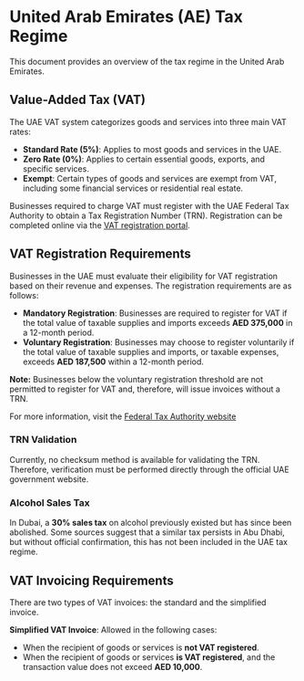 # United Arab Emirates (AE) Tax Regime

This document provides an overview of the tax regime in the United Arab Emirates.

## Value-Added Tax (VAT)

The UAE VAT system categorizes goods and services into three main VAT rates:

- **Standard Rate (5%)**: Applies to most goods and services in the UAE.
- **Zero Rate (0%)**: Applies to certain essential goods, exports, and specific services.
- **Exempt**: Certain types of goods and services are exempt from VAT, including some financial services or residential real estate.

Businesses required to charge VAT must register with the UAE Federal Tax Authority to obtain a Tax Registration Number (TRN). Registration can be completed online via the [VAT registration portal](https://tax.gov.ae/en/services/vat.registration.aspx).

## VAT Registration Requirements

Businesses in the UAE must evaluate their eligibility for VAT registration based on their revenue and expenses. The registration requirements are as follows:

- **Mandatory Registration**: Businesses are required to register for VAT if the total value of taxable supplies and imports exceeds **AED 375,000** in a 12-month period.
- **Voluntary Registration**: Businesses may choose to register voluntarily if the total value of taxable supplies and imports, or taxable expenses, exceeds **AED 187,500** within a 12-month period.

**Note:** Businesses below the voluntary registration threshold are not permitted to register for VAT and, therefore, will issue invoices without a TRN.

For more information, visit the [Federal Tax Authority website](https://tax.gov.ae/en/taxes/Vat/vat.topics/registration.for.vat.aspx)

### TRN Validation

Currently, no checksum method is available for validating the TRN. Therefore, verification must be performed directly through the official UAE government website.

### Alcohol Sales Tax

In Dubai, a **30% sales tax** on alcohol previously existed but has since been abolished. Some sources suggest that a similar tax persists in Abu Dhabi, but without official confirmation, this has not been included in the UAE tax regime.

## VAT Invoicing Requirements

There are two types of VAT invoices: the standard and the simplified invoice.

**Simplified VAT Invoice**: Allowed in the following cases:

- When the recipient of goods or services is **not VAT registered**.
- When the recipient of goods or services **is VAT registered**, and the transaction value does not exceed **AED 10,000**.
